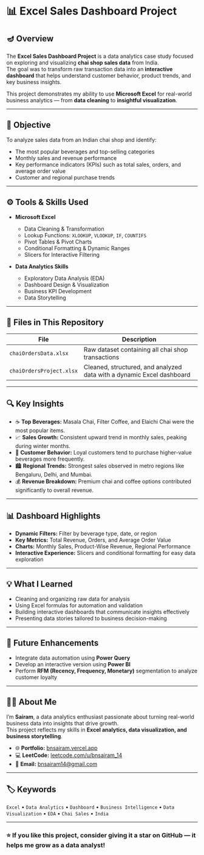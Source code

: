 # 📊 Excel Sales Dashboard Project

## 🪔 Overview  
The **Excel Sales Dashboard Project** is a data analytics case study focused on exploring and visualizing **chai shop sales data** from India.  
The goal was to transform raw transaction data into an **interactive dashboard** that helps understand customer behavior, product trends, and key business insights.

This project demonstrates my ability to use **Microsoft Excel** for real-world business analytics — from **data cleaning** to **insightful visualization**.

---

## 🎯 Objective  
To analyze sales data from an Indian chai shop and identify:
- The most popular beverages and top-selling categories  
- Monthly sales and revenue performance  
- Key performance indicators (KPIs) such as total sales, orders, and average order value  
- Customer and regional purchase trends  

---

## ⚙️ Tools & Skills Used  
- **Microsoft Excel**
  - Data Cleaning & Transformation  
  - Lookup Functions: `XLOOKUP`, `VLOOKUP`, `IF`, `COUNTIFS`  
  - Pivot Tables & Pivot Charts  
  - Conditional Formatting & Dynamic Ranges  
  - Slicers for Interactive Filtering  

- **Data Analytics Skills**
  - Exploratory Data Analysis (EDA)  
  - Dashboard Design & Visualization  
  - Business KPI Development  
  - Data Storytelling  

---

## 📂 Files in This Repository
| File | Description |
|------|--------------|
| `chaiOrdersData.xlsx` | Raw dataset containing all chai shop transactions |
| `chaiOrdersProject.xlsx` | Cleaned, structured, and analyzed data with a dynamic Excel dashboard |

---

## 🔍 Key Insights
- ☕ **Top Beverages:** Masala Chai, Filter Coffee, and Elaichi Chai were the most popular items.  
- 📈 **Sales Growth:** Consistent upward trend in monthly sales, peaking during winter months.  
- 👥 **Customer Behavior:** Loyal customers tend to purchase higher-value beverages more frequently.  
- 🏙️ **Regional Trends:** Strongest sales observed in metro regions like Bengaluru, Delhi, and Mumbai.  
- 💰 **Revenue Breakdown:** Premium chai and coffee options contributed significantly to overall revenue.

---

## 📊 Dashboard Highlights
- **Dynamic Filters:** Filter by beverage type, date, or region  
- **Key Metrics:** Total Revenue, Orders, and Average Order Value  
- **Charts:** Monthly Sales, Product-Wise Revenue, Regional Performance  
- **Interactive Experience:** Slicers and conditional formatting for easy data exploration  

---

## 💡 What I Learned
- Cleaning and organizing raw data for analysis  
- Using Excel formulas for automation and validation  
- Building interactive dashboards that communicate insights effectively  
- Presenting data stories tailored to business decision-making  

---

## 🚀 Future Enhancements
- Integrate data automation using **Power Query**  
- Develop an interactive version using **Power BI**  
- Perform **RFM (Recency, Frequency, Monetary)** segmentation to analyze customer loyalty  

---

## 🧑‍💼 About Me
I’m **Sairam**, a data analytics enthusiast passionate about turning real-world business data into insights that drive growth.  
This project reflects my skills in **Excel analytics, data visualization, and business storytelling**.

- 🌐 **Portfolio:** [bnsairam.vercel.app](https://bnsairam.vercel.app)  
- 💻 **LeetCode:** [leetcode.com/u/bnsairam_14](https://leetcode.com/u/bnsairam_14/)  
- 📧 **Email:** [bnsairam14@gmail.com](mailto:bnsairam14@gmail.com)

---

## 🏷️ Keywords  
`Excel` • `Data Analytics` • `Dashboard` • `Business Intelligence` • `Data Visualization` • `EDA` • `Chai Sales` • `India`

---

### ⭐ If you like this project, consider giving it a star on GitHub — it helps me grow as a data analyst!
